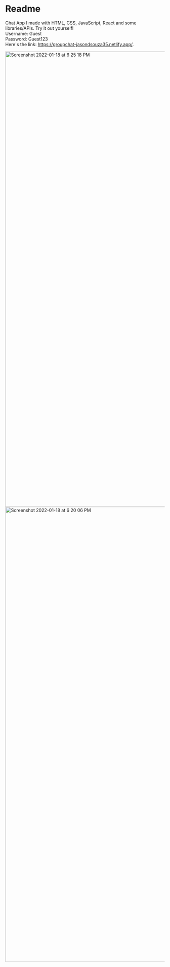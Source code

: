 # Readme

Chat App I made with HTML, CSS, JavaScript, React and some libraries/APIs. Try it out yourself!
<br>
Username: Guest
<br>
Password: Guest123
<br>
Here's the link: https://groupchat-jasondsouza35.netlify.app/.

<img width="1440" alt="Screenshot 2022-01-18 at 6 25 18 PM" src="https://user-images.githubusercontent.com/74161096/150034916-d4cd57f5-af0b-4d00-869a-5af6c39b3d5c.png">

<img width="1439" alt="Screenshot 2022-01-18 at 6 20 06 PM" src="https://user-images.githubusercontent.com/74161096/150034761-25bc298c-6b5d-4fcd-85fa-bfd6809e9145.png">
